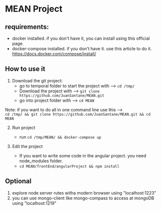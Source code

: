 # MEAN Project

requirements:
----------------------
   - docker installed. if you don't have it, you can install using this official page.
   - docker-compose installed. if you don't have it. use this article to do it. https://docs.docker.com/compose/install/

How to use it
----------------------
1) Download the git project: 
    * go to temporal folder to start the project with  --> `cd /tmp/`
    * Download the project with --> `git clone https://github.com/JuanSantane/MEAN.git`
    * go into project folder with --> `cd MEAN`

  Note: if you want to do all in one command line use this  -->  
  `cd /tmp/ && git clone https://github.com/JuanSantane/MEAN.git && cd MEAN`

2) Run project
   - run  `cd /tmp/MEAN/ && docker-compose up`

3) Edit the project
   - If you want to write some code in the angular project. you need node_modules folder.
    *  `cd MEAN/frontEnd/angularProject && npm install`


Optional
---------------------
1) explore node server rutes witha modern browser  using "localhost:1223"
2) you can use mongo-client like mongo-compass to access at mongoDB using "localhost:1219"


